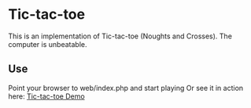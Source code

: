 # Tic-tac-toe
This is an implementation of Tic-tac-toe (Noughts and Crosses).
The computer is unbeatable.

## Use
Point your browser to web/index.php and start playing
Or see it in action here: [Tic-tac-toe Demo](http://ec2-52-33-71-211.us-west-2.compute.amazonaws.com/TicTacToe/web/)
